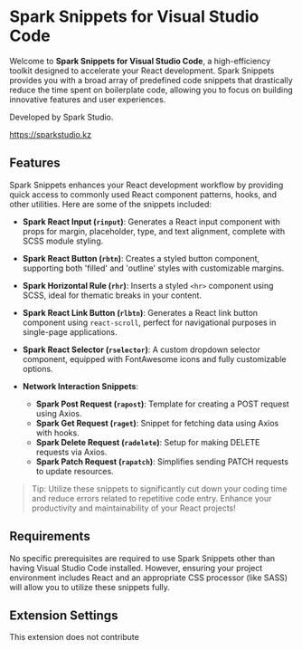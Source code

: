 # Spark Snippets for Visual Studio Code

Welcome to **Spark Snippets for Visual Studio Code**, a high-efficiency toolkit designed to accelerate your React development. Spark Snippets provides you with a broad array of predefined code snippets that drastically reduce the time spent on boilerplate code, allowing you to focus on building innovative features and user experiences.

Developed by Spark Studio.

https://sparkstudio.kz

## Features

Spark Snippets enhances your React development workflow by providing quick access to commonly used React component patterns, hooks, and other utilities. Here are some of the snippets included:

- **Spark React Input (`rinput`)**: Generates a React input component with props for margin, placeholder, type, and text alignment, complete with SCSS module styling.

- **Spark React Button (`rbtn`)**: Creates a styled button component, supporting both 'filled' and 'outline' styles with customizable margins.

- **Spark Horizontal Rule (`rhr`)**: Inserts a styled `<hr>` component using SCSS, ideal for thematic breaks in your content.

- **Spark React Link Button (`rlbtn`)**: Generates a React link button component using `react-scroll`, perfect for navigational purposes in single-page applications.

- **Spark React Selector (`rselector`)**: A custom dropdown selector component, equipped with FontAwesome icons and fully customizable options.

- **Network Interaction Snippets**:
  - **Spark Post Request (`rapost`)**: Template for creating a POST request using Axios.
  - **Spark Get Request (`raget`)**: Snippet for fetching data using Axios with hooks.
  - **Spark Delete Request (`radelete`)**: Setup for making DELETE requests via Axios.
  - **Spark Patch Request (`rapatch`)**: Simplifies sending PATCH requests to update resources.

> Tip: Utilize these snippets to significantly cut down your coding time and reduce errors related to repetitive code entry. Enhance your productivity and maintainability of your React projects!

## Requirements

No specific prerequisites are required to use Spark Snippets other than having Visual Studio Code installed. However, ensuring your project environment includes React and an appropriate CSS processor (like SASS) will allow you to utilize these snippets fully.

## Extension Settings

This extension does not contribute
